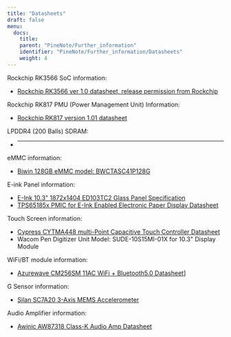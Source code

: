 ```yaml
---
title: "Datasheets"
draft: false
menu:
  docs:
    title:
    parent: "PineNote/Further_information"
    identifier: "PineNote/Further_information/Datasheets"
    weight: 4
---
```


Rockchip RK3566 SoC information:

* [Rockchip RK3566 ver 1.0 datasheet, release permission from Rockchip](https://files.pine64.org/doc/quartz64/Rockchip%20RK3566%20Datasheet%20V1.0-20201210.pdf)

Rockchip RK817 PMU (Power Management Unit) Information:

* [Rockchip RK817 version 1.01 datasheet](https://www.rockchip.fr/RK817%20datasheet%20V1.01.pdf)

LPDDR4 (200 Balls) SDRAM:

* ---

eMMC information:

* [Biwin 128GB eMMC model: BWCTASC41P128G](https://en.biwin.com.cn/product/detail/6)

E-ink Panel information:

* [E-Ink 10.3" 1872x1404 ED103TC2 Glass Panel Specification](https://files.pine64.org/doc/quartz64/Eink%20P-511-828-V1_ED103TC2%20Formal%20Spec%20V1.0_20190514.pdf)
* [TPS65185x PMIC for E-Ink Enabled Electronic Paper Display Datasheet](https://files.pine64.org/doc/datasheet/PineNote/TI%20PMU-TPS651851.pdf)

Touch Screen information:

* [Cypress CYTMA448 multi-Point Capacitive Touch Controller Datasheet](https://files.pine64.org/doc/datasheet/PineNote/CYTMA448_Summary_RevC_5-26-16.pdf)
* Wacom Pen Digitizer Unit Model: SUDE-10S15MI-01X for 10.3" Display Module

WiFi/BT module information:

* [Azurewave CM256SM 11AC WiFi + Bluetooth5.0 Datasheet](https://files.pine64.org/doc/datasheet/rockpro64/AW-CM256SM_DS_DF_V1.9_STD.pdf)]

G Sensor information:

* [Silan SC7A20 3-Axis MEMS Accelerometer](http://www.silan.com.cn/en/product/details/47.html#app01)

Audio Amplifier information:

* [Awinic AW87318 Class-K Audio Amp Datasheet](https://files.pine64.org/doc/datasheet/PineNote/Awinic%20AW87318%20Class-K%20Audio%20Amp%20Datasheet.pdf)
